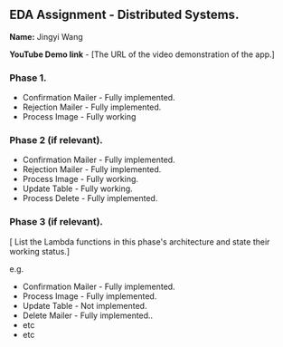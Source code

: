## EDA Assignment - Distributed Systems.

__Name:__ Jingyi Wang

__YouTube Demo link__ - [The URL of the video demonstration of the app.]


### Phase 1.

+ Confirmation Mailer - Fully implemented.
+ Rejection Mailer - Fully implemented.
+ Process Image - Fully working

### Phase 2 (if relevant).


+ Confirmation Mailer - Fully implemented.
+ Rejection Mailer - Fully implemented.
+ Process Image - Fully working.
+ Update Table - Fully working.
+ Process Delete - Fully implemented.

### Phase 3 (if relevant).

[ List the Lambda functions in this phase's architecture and state their working status.]

e.g.

+ Confirmation Mailer - Fully implemented.
+ Process Image - Fully implemented.
+ Update Table - Not implemented.
+ Delete Mailer - Fully implemented..
+ etc
+ etc
